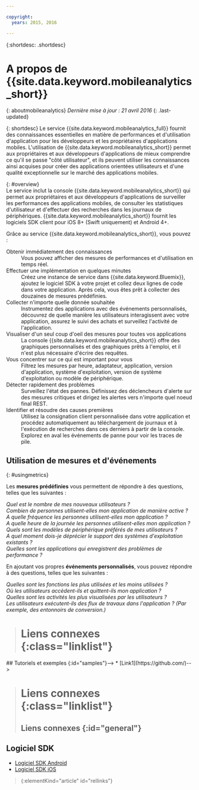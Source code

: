 ```yaml
---

copyright:
  years: 2015, 2016

---
```

{:shortdesc: .shortdesc}

# A propos de {{site.data.keyword.mobileanalytics_short}}  
{: aboutmobileanalytics}
*Dernière mise à jour : 21 avril 2016*
{: .last-updated}

{: shortdesc}
Le service {{site.data.keyword.mobileanalytics_full}} fournit des connaissances essentielles en matière de performances et d'utilisation d'application pour les développeurs et les propriétaires d'applications mobiles.  L'utilisation de {{site.data.keyword.mobileanalytics_short}} permet aux propriétaires et aux développeurs d'applications de mieux comprendre ce qu'il se passe "côté utilisateur", et ils peuvent utiliser les connaissances ainsi acquises pour créer des applications orientées utilisateurs et d'une qualité exceptionnelle sur le marché des applications mobiles. 

{: #overview}  
Le service inclut la console {{site.data.keyword.mobileanalytics_short}} qui permet aux propriétaires et aux développeurs d'applications de surveiller les performances des applications mobiles, de consulter les statistiques d'utilisateur et d'effectuer des recherches dans les journaux de périphériques.  {{site.data.keyword.mobileanalytics_short}} fournit les logiciels SDK client pour iOS 8+ (Swift uniquement) et Android 4+.

<!-- Mobile Analytics Server SDKs - set of server SDKs to protect resources that are-->
<!--hosted on {{site.data.keyword.Bluemix_notm}}. Currently supported runtimes are-->
<!--Node.js and Java for Liberty.-->

Grâce au service {{site.data.keyword.mobileanalytics_short}}, vous pouvez :
<!-- and includes the following capabilities: -->
<!-- * Near real-time analytics for client activity. Exp -->
<!--* Network latency analytics. GA only -->
<!-- * Client log search and download. Exp -->
<!--* Server log search and download. GA only -->
<!-- Crash and stack trace search. Exp -->

<dl>
	<dt>Obtenir immédiatement des connaissances</dt>
		<dd>Vous pouvez afficher des mesures de performances et d'utilisation en temps réel.</dd>
	<dt>Effectuer une implémentation en quelques minutes</dt>
		<dd>Créez une instance de service dans {{site.data.keyword.Bluemix}}, ajoutez le logiciel SDK à votre projet et collez deux lignes de code dans votre application. Après cela, vous êtes prêt à collecter des douzaines de mesures prédéfinies.</dd>
	<dt>Collecter n'importe quelle donnée souhaitée</dt>
		<dd>Instrumentez des applications avec des événements personnalisés, découvrez de quelle manière les utilisateurs interagissent avec votre application, assurez le suivi des achats et surveillez l'activité de l'application.  
</dd>
<dt>Visualiser d'un seul coup d'oeil des mesures pour toutes vos applications</dt>
	<dd>La console {{site.data.keyword.mobileanalytics_short}} offre des graphiques personnalisés et des graphiques prêts à l'emploi, et il n'est plus nécessaire d'écrire des requêtes.</dd>
<dt>Vous concentrer sur ce qui est important pour vous</dt>
	<dd>Filtrez les mesures par heure, adaptateur, application, version d'application, système d'exploitation, version de système d'exploitation ou modèle de périphérique.</dd>
<dt>Détecter rapidement des problèmes</dt>
	<dd>Surveillez l'état des pannes. Définissez des déclencheurs d'alerte sur des mesures critiques et dirigez les alertes vers n'importe quel noeud final REST. </dd>
<dt>Identifier et résoudre des causes premières</dt>
	<dd>Utilisez la consignation client personnalisée dans votre application et procédez automatiquement au téléchargement de journaux et à l'exécution de recherches dans ces derniers à partir de la console. Explorez en aval les événements de panne pour voir les traces de pile. </dd>
</dl>
 

## Utilisation de mesures et d'événements
{: #usingmetrics}

Les **mesures prédéfinies** vous permettent de répondre à des questions, telles que les suivantes :

*Quel est le nombre de mes nouveaux utilisateurs ?*  
*Combien de personnes utilisent-elles mon application de manière active ?*  
*A quelle fréquence les personnes utilisent-elles mon application ?*  
*A quelle heure de la journée les personnes utilisent-elles mon application ?*  
*Quels sont les modèles de périphérique préférés de mes utilisateurs ?*  
*A quel moment dois-je déprécier le support des systèmes d'exploitation existants ?*  
*Quelles sont les applications qui enregistrent des problèmes de performance ?*  

En ajoutant vos propres **événements personnalisés**, vous pouvez répondre à des questions, telles que les suivantes :  

*Quelles sont les fonctions les plus utilisées et les moins utilisées ?*  
*Où les utilisateurs accèdent-ils et quittent-ils mon application ?*  
*Quelles sont les activités les plus visualisées par les utilisateurs ?*  
*Les utilisateurs exécutent-ils des flux de travaux dans l'application ? (Par exemple, des entonnoirs de conversion.)*  

<!--Client-side logs and usage data are gathered automatically and sent to the Mobile Analytics -->
<!-- service on demand. Developers and -->
<!-- administrators can use the {{site.data.keyword.mobileanalytics_short}} service dashboard to view data that -->
<!-- is gathered by the client SDK. -->

<!--## Data visualization
{: data-visualization}

All data that is collected by the analytics service can be visualized through the {{site.data.keyword.mobileanalytics_short}} dashboard which is accessible from your {{site.data.keyword.Bluemix_notm}} dashboard by clicking your IBM {{site.data.keyword.mobileanalytics_short}} service tile instance. You can also create custom charts, based on data that is collected by the analytics service in the dashboard. In addition to an at-a-glance view of your mobile analytics, the analytics feature includes the capability to perform a raw search against client logs, captured client crash data, and any extra data that you explicitly provide through client API function calls that feed into the {{site.data.keyword.mobileanalytics_short}} service. -->

># Liens connexes {:class="linklist"}
<!-->## Tutoriels et exemples {:id="samples"}-->
<!-->* [Link1](https://github.com/)-->
>
># Liens connexes {:class="linklist"}
>## Liens connexes {:id="general"}
## Logiciel SDK
<!-- Links to SDK download and SDK Developer Guide -->
* [Logiciel SDK Android](https://github.com/ibm-bluemix-mobile-services/bms-clientsdk-android-core )  
* [Logiciel SDK iOS](https://github.com/ibm-bluemix-mobile-services/bms-clientsdk-swift-core)  
>
>{:elementKind="article" id="rellinks"}
